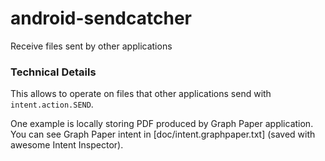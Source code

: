 # android-sendcatcher

Receive files sent by other applications


### Technical Details

This allows to operate on files that other applications send with
`intent.action.SEND`.

One example is locally storing PDF produced by Graph Paper application.
You can see Graph Paper intent in [doc/intent.graphpaper.txt] (saved with
awesome Intent Inspector).
